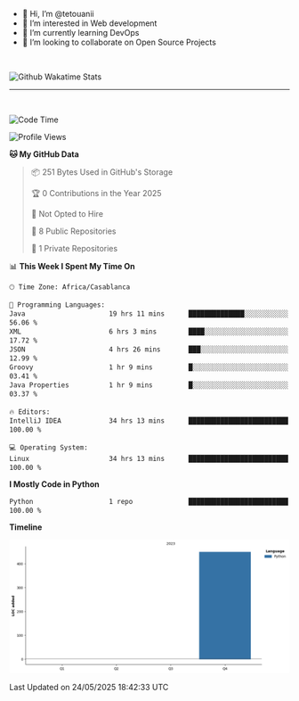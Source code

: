 - 👋 Hi, I’m @tetouanii
- 👀 I’m interested in Web development
- 🌱 I’m currently learning DevOps
- 💞️ I’m looking to collaborate on Open Source Projects

<br/>


![Github Wakatime Stats](https://github-readme-stats.vercel.app/api/wakatime/?username=@walidbosso&layout=compact&&theme=default&link="https://www.github.com/USERNAME/") 

--- 

<br/>


  
<!--START_SECTION:waka-->
![Code Time](http://img.shields.io/badge/Code%20Time-458%20hrs%208%20mins-blue)

![Profile Views](http://img.shields.io/badge/Profile%20Views-0-blue)

**🐱 My GitHub Data** 

> 📦 251 Bytes Used in GitHub's Storage 
 > 
> 🏆 0 Contributions in the Year 2025
 > 
> 🚫 Not Opted to Hire
 > 
> 📜 8 Public Repositories 
 > 
> 🔑 1 Private Repositories 
 > 
📊 **This Week I Spent My Time On** 

```text
🕑︎ Time Zone: Africa/Casablanca

💬 Programming Languages: 
Java                     19 hrs 11 mins      ██████████████░░░░░░░░░░░   56.06 % 
XML                      6 hrs 3 mins        ████░░░░░░░░░░░░░░░░░░░░░   17.72 % 
JSON                     4 hrs 26 mins       ███░░░░░░░░░░░░░░░░░░░░░░   12.99 % 
Groovy                   1 hr 9 mins         █░░░░░░░░░░░░░░░░░░░░░░░░   03.41 % 
Java Properties          1 hr 9 mins         █░░░░░░░░░░░░░░░░░░░░░░░░   03.37 % 

🔥 Editors: 
IntelliJ IDEA            34 hrs 13 mins      █████████████████████████   100.00 % 

💻 Operating System: 
Linux                    34 hrs 13 mins      █████████████████████████   100.00 % 
```

**I Mostly Code in Python** 

```text
Python                   1 repo              █████████████████████████   100.00 % 
```



**Timeline**

![Lines of Code chart](https://raw.githubusercontent.com/tetouanii/tetouanii/main/assets/bar_graph.png)


 Last Updated on 24/05/2025 18:42:33 UTC
<!--END_SECTION:waka-->
